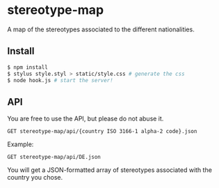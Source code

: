 # stereotype-map

A map of the stereotypes associated to the different nationalities.

## Install

```sh
$ npm install
$ stylus style.styl > static/style.css # generate the css
$ node hook.js # start the server!
```

## API

You are free to use the API, but please do not abuse it.

```HTTP
GET stereotype-map/api/{country ISO 3166-1 alpha-2 code}.json
```

Example:

```HTTP
GET stereotype-map/api/DE.json
```

You will get a JSON-formatted array of stereotypes associated with the country you chose.
